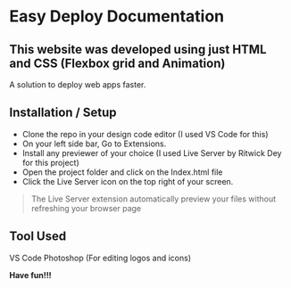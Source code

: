 # Easy Deploy Documentation
## This website was developed using just HTML and CSS (Flexbox grid and Animation)

A solution to deploy web apps faster.


## Installation / Setup

- Clone the repo in your design code editor (I used VS Code for this)
- On your left side bar, Go to Extensions. 
- Install any previewer of your choice (I used Live Server by Ritwick Dey for this project)
- Open the project folder and click on the Index.html file
- Click the Live Server icon on the top right of your screen.


> The Live Server extension automatically preview your files without refreshing your browser page

## Tool Used
VS Code
Photoshop (For editing logos and icons)


**Have fun!!!**

